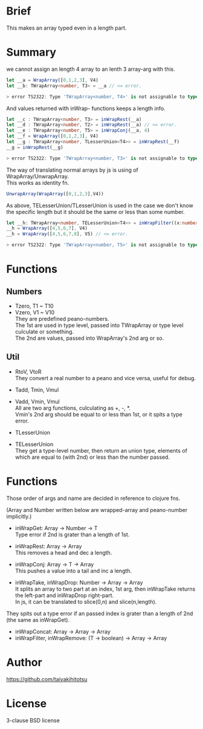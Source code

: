 # Brief
This makes an array typed even in a length part.

# Summary
we cannot assign an length 4 array to an lenth 3 array-arg with this.
```typescript
let __a = WrapArray([0,1,2,3], V4)
let __b: TWrapArray<number, T3> = __a // <= error.
```
```typescript
> error TS2322: Type 'TWrapArray<number, T4>' is not assignable to type 'TWrapArray<number, T3>'.
```

And values returned with inWrap- functions keeps a length info.
```typescript
let __c : TWrapArray<number, T3> = inWrapRest(__a)
let __d : TWrapArray<number, T2> = inWrapRest(__a) // <= error.
let __e : TWrapArray<number, T5> = inWrapConj(__a, 4)
let __f = WrapArray([0,1,2,3], V4)
let __g : TWrapArray<number, TLesserUnion<T4>> = inWrapRest(__f)
__g = inWrapRest(__g)
```
```typescript
> error TS2322: Type 'TWrapArray<number, T3>' is not assignable to type 'TWrapArray<number, T2>'.
```

The way of translating normal arrays by js is using of WrapArray/UnwrapArray.  
This works as identity fn.
```typescript
UnwrapArray(WrapArray([0,1,2,3],V4))
```

As above, TELesserUnion/TLesserUnion is used in the case we don't know the specific length but it should be the same or less than some number.
```typescript
let __h: TWrapArray<number, TELesserUnion<T4>> = inWrapFilter((x:number)=> 2 > x , __a)
__h = WrapArray([4,5,6,7], V4)
__h = WrapArray([4,5,6,7,8], V5) // <= error.

```
```typescript
> error TS2322: Type 'TWrapArray<number, T5>' is not assignable to type 'TWrapArray<number, Tzero | T1 | T2 | T3 | T4>'
```

# Functions
## Numbers
- Tzero, T1 ~ T10
- Vzero, V1 ~ V10  
They are predefined peano-numbers.  
The 1st are used in type level, passed into TWrapArray or type level culculate or something.  
The 2nd are values, passed into WrapArray's 2nd arg or so.

## Util
- RtoV, VtoR  
They convert a real number to a peano and vice versa, useful for debug.

- Tadd, Tmin, Vmul
- Vadd, Vmin, Vmul  
All are two arg functions, culculating as +, -, *.  
Vmin's 2nd arg should be equal to or less than 1st, or it spits a type error.  

- TLesserUnion  
- TELesserUnion  
They get a type-level number, then return an union type, elements of which are equal to (with 2nd) or less than the number passed.

# Functions 
Those order of args and name are decided in reference to clojure fns.  
  
(Array and Number written below are wrapped-array and peano-number implicitly.)  

- inWrapGet: Array<T> -> Number -> T  
Type error if 2nd is grater than a length of 1st.

- inWrapRest: Array<T> -> Array<T>  
This removes a head and dec a length.

- inWrapConj: Array<T> -> T -> Array<T>  
This pushes a value into a tail and inc a length.

- inWrapTake, inWrapDrop: Number -> Array<T> -> Array<T>  
It splits an array to two part at an index, 1st arg, then inWrapTake returns the left-part and inWrapDrop right-part.  
In js, it can be translated to slice(0,n) and slice(n,length).  
  
They spits out a type error if an passed index is grater than a  length of 2nd (the same as inWrapGet).  

- inWrapConcat: Array<T> -> Array<T> -> Array<T>  
- inWrapFilter, inWrapRemove: (T -> boolean) -> Array<T> -> Array<T>  

# Author
https://github.com/taiyakihitotsu

# License
3-clause BSD license





